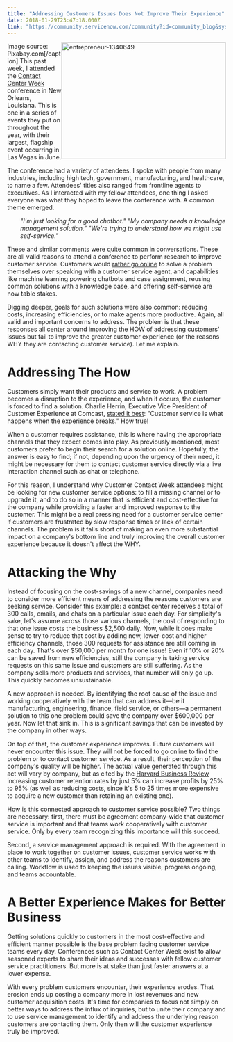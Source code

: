 ```yaml
---
title: "Addressing Customers Issues Does Not Improve Their Experience"
date: 2018-01-29T23:47:18.000Z
link: "https://community.servicenow.com/community?id=community_blog&sys_id=f90daaa5dbd0dbc01dcaf3231f9619e5"
---
```

<p><img alt="entrepreneur-1340649" class="wp-image-3060 alignnone" height="268" src="https://insightsincustomerservice.files.wordpress.com/2018/01/entrepreneur-1340649.jpg" style="float: right;" width="379"/> Image source: Pixabay.com[/caption] This past week, I attended the <a title="ww.customercontactweekwinter.com/" href="https://www.customercontactweekwinter.com/" rel="noopener" target="_blank">Contact Center Week</a> conference in New Orleans, Louisiana. This is one in a series of events they put on throughout the year, with their largest, flagship event occurring in Las Vegas in June.</p><p></p><p>The conference had a variety of attendees. I spoke with people from many industries, including high tech, government, manufacturing, and healthcare, to name a few. Attendees' titles also ranged from frontline agents to executives. As I interacted with my fellow attendees, one thing I asked everyone was what they hoped to leave the conference with. A common theme emerged.</p><p></p><p style="padding-left: 30px;"><em>"I'm just looking for a good chatbot." "My company needs a knowledge management solution." "We're trying to understand how we might use self-service."</em></p><p style="padding-left: 30px;"></p><p>These and similar comments were quite common in conversations. These are all valid reasons to attend a conference to perform research to improve customer service. Customers would <a title="o.forrester.com/blogs/16-03-03-your_customers_dont_want_to_call_you_for_support/" href="https://go.forrester.com/blogs/16-03-03-your_customers_dont_want_to_call_you_for_support/" rel="noopener" target="_blank">rather go online</a> to solve a problem themselves over speaking with a customer service agent, and capabilities like machine learning powering chatbots and case assignment, reusing common solutions with a knowledge base, and offering self-service are now table stakes.</p><p></p><p>Digging deeper, goals for such solutions were also common: reducing costs, increasing efficiencies, or to make agents more productive. Again, all valid and important concerns to address. The problem is that these responses all center around improving the HOW of addressing customers' issues but fail to improve the greater customer experience (or the reasons WHY they are contacting customer service). Let me explain.</p><p></p><h1>Addressing The How</h1><p>Customers simply want their products and service to work. A problem becomes a disruption to the experience, and when it occurs, the customer is forced to find a solution. Charlie Herrin, Executive Vice President of Customer Experience at Comcast, <a title="w.multichannel.com/customer-service-makeover-yields-results/415465" href="http://www.multichannel.com/customer-service-makeover-yields-results/415465" rel="noopener" target="_blank">stated it best</a>: "Customer service is what happens when the experience breaks." How true!</p><p></p><p>When a customer requires assistance, this is where having the appropriate channels that they expect comes into play. As previously mentioned, most customers prefer to begin their search for a solution online. Hopefully, the answer is easy to find; if not, depending upon the urgency of their need, it might be necessary for them to contact customer service directly via a live interaction channel such as chat or telephone.</p><p></p><p>For this reason, I understand why Customer Contact Week attendees might be looking for new customer service options: to fill a missing channel or to upgrade it, and to do so in a manner that is efficient and cost-effective for the company while providing a faster and improved response to the customer. This might be a real pressing need for a customer service center if customers are frustrated by slow response times or lack of certain channels. The problem is it falls short of making an even more substantial impact on a company's bottom line and truly improving the overall customer experience because it doesn't affect the WHY.</p><p></p><h1>Attacking the Why</h1><p>Instead of focusing on the cost-savings of a new channel, companies need to consider more efficient means of addressing the reasons customers are seeking service. Consider this example: a contact center receives a total of 300 calls, emails, and chats on a particular issue each day. For simplicity's sake, let's assume across those various channels, the cost of responding to that one issue costs the business $2,500 daily. Now, while it does make sense to try to reduce that cost by adding new, lower-cost and higher efficiency channels, those 300 requests for assistance are still coming in each day. That's over $50,000 per month for one issue! Even if 10% or 20% can be saved from new efficiencies, still the company is taking service requests on this same issue and customers are still suffering. As the company sells more products and services, that number will only go up. This quickly becomes unsustainable.</p><p></p><p>A new approach is needed. By identifying the root cause of the issue and working cooperatively with the team that can address it—be it manufacturing, engineering, finance, field service, or others—a permanent solution to this one problem could save the company over $600,000 per year. Now let that sink in. This is significant savings that can be invested by the company in other ways.</p><p></p><p>On top of that, the customer experience improves. Future customers will never encounter this issue. They will not be forced to go online to find the problem or to contact customer service. As a result, their perception of the company's quality will be higher. The actual value generated through this act will vary by company, but as cited by the <a title="br.org/2014/10/the-value-of-keeping-the-right-customers" href="https://hbr.org/2014/10/the-value-of-keeping-the-right-customers" rel="noopener" target="_blank">Harvard Business Review</a> increasing customer retention rates by just 5% can increase profits by 25% to 95% (as well as reducing costs, since it's 5 to 25 times more expensive to acquire a new customer than retaining an existing one).</p><p></p><p>How is this connected approach to customer service possible? Two things are necessary: first, there must be agreement company-wide that customer service is important and that teams work cooperatively with customer service. Only by every team recognizing this importance will this succeed.</p><p></p><p>Second, a service management approach is required. With the agreement in place to work together on customer issues, customer service works with other teams to identify, assign, and address the reasons customers are calling. Workflow is used to keeping the issues visible, progress ongoing, and teams accountable.</p><p></p><h1>A Better Experience Makes for Better Business</h1><p>Getting solutions quickly to customers in the most cost-effective and efficient manner possible is the base problem facing customer service teams every day. Conferences such as Contact Center Week exist to allow seasoned experts to share their ideas and successes with fellow customer service practitioners. But more is at stake than just faster answers at a lower expense.</p><p></p><p>With every problem customers encounter, their experience erodes. That erosion ends up costing a company more in lost revenues and new customer acquisition costs. It's time for companies to focus not simply on better ways to address the influx of inquiries, but to unite their company and to use service management to identify and address the underlying reason customers are contacting them. Only then will the customer experience truly be improved.</p>